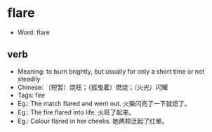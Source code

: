 # flare

- Word: flare

## verb

- Meaning: to burn brightly, but usually for only a short time or not steadily
- Chinese: （短暂）烧旺；（摇曳着）燃烧；（火光）闪耀
- Tags: fire
- Eg.: The match flared and went out. 火柴闪亮了一下就熄了。
- Eg.: The fire flared into life. 火旺了起来。
- Eg.: Colour flared in her cheeks. 她两颊泛起了红晕。

